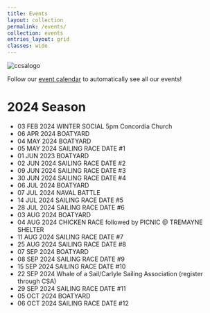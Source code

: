 ```yaml
---
title: Events
layout: collection
permalink: /events/
collection: events
entries_layout: grid
classes: wide
---
```


![ccsalogo](https://user-images.githubusercontent.com/83256703/151712981-36a9809c-a015-4489-8f61-79a9fcdff726.png)

Follow our [event calendar](https://calendar.google.com/calendar/u/2?cid=MWZxbGxzZ2dscThuamc4dWxlNzgzdGxoZjhAZ3JvdXAuY2FsZW5kYXIuZ29vZ2xlLmNvbQ) to automatically see all our events!

# 2024 Season

* 03 FEB 2024 WINTER SOCIAL 5pm Concordia Church
* 06 APR 2024 BOATYARD
* 04 MAY 2024 BOATYARD
* 05 MAY 2024 SAILING RACE DATE #1
* 01 JUN 2023 BOATYARD
* 02 JUN 2024 SAILING RACE DATE #2
* 09 JUN 2024 SAILING RACE DATE #3
* 30 JUN 2024 SAILING RACE DATE #4
* 06 JUL 2024 BOATYARD
* 07 JUL 2024 NAVAL BATTLE
* 14 JUL 2024 SAILING RACE DATE #5
* 28 JUL 2024 SAILING RACE DATE #6
* 03 AUG 2024 BOATYARD
* 04 AUG 2024 CHICKEN RACE followed by PICNIC @ TREMAYNE SHELTER
* 11 AUG 2024 SAILING RACE DATE #7
* 25 AUG 2024 SAILING RACE DATE #8
* 07 SEP 2024 BOATYARD
* 08 SEP 2024 SAILING RACE DATE #9
* 15 SEP 2024 SAILING RACE DATE #10
* 22 SEP 2024 Whale of a Sail/Carlyle Sailing Association (register through CSA)
* 29 SEP 2024 SAILING RACE DATE #11
* 05 OCT 2024 BOATYARD
* 06 OCT 2024 SAILING RACE DATE #12
